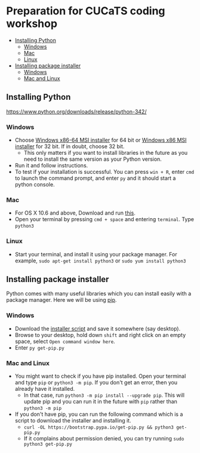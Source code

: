 # Preparation for CUCaTS coding workshop

<!-- MarkdownTOC autolink=true bracket=round depth=5 -->

- [Installing Python](#installing-python)
    - [Windows](#windows)
    - [Mac](#mac)
    - [Linux](#linux)
- [Installing package installer](#installing-package-installer)
    - [Windows](#windows-1)
    - [Mac and Linux](#mac-and-linux)

<!-- /MarkdownTOC -->


## Installing Python

https://www.python.org/downloads/release/python-342/

### Windows

* Choose [Windows x86-64 MSI installer](https://www.python.org/ftp/python/3.4.2/python-3.4.2.amd64.msi) for 64 bit or [Windows x86 MSI installer](https://www.python.org/ftp/python/3.4.2/python-3.4.2.amd64.msi) for 32 bit. If in doubt, choose 32 bit.
    * This only matters if you want to install libraries in the future as you need to install the same version as your Python version.
* Run it and follow instructions.
* To test if your installation is successful. You can press `win + R`, enter `cmd` to launch the command prompt, and enter `py` and it should start a python console.

### Mac

* For OS X 10.6 and above, Download and run [this](https://www.python.org/ftp/python/3.4.2/python-3.4.2-macosx10.6.pkg).
* Open your terminal by pressing `cmd + space` and entering `terminal`. Type `python3`

### Linux

* Start your terminal, and install it using your package manager. For example, `sudo apt-get install python3` or `sudo yum install python3`

## Installing package installer

Python comes with many useful libraries which you can install easily with a package manager. Here we will be using [pip](https://pip.pypa.io/en/latest/installing.html). 

### Windows
* Download the [installer script](https://bootstrap.pypa.io/get-pip.py) and save it somewhere (say desktop). 
* Browse to your desktop, hold down `shift` and right click on an empty space, select `Open command window here`.
* Enter `py get-pip.py`

### Mac and Linux
* You might want to check if you have pip installed. Open your terminal and type `pip` or `python3 -m pip`. If you don't get an error, then you already have it installed. 
    * In that case, run `python3 -m pip install --upgrade pip`. This will update pip and you can run it in the future with `pip` rather than `python3 -m pip`
* If you don't have pip, you can run the following command which is a script to download the installer and installing it.
    - `curl -OL https://bootstrap.pypa.io/get-pip.py && python3 get-pip.py`
    - If it complains about permission denied, you can try running `sudo python3 get-pip.py`
